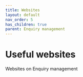 ```yaml
---
title: Websites
layout: default
nav_order: 5
has_children: true
parent: Enquiry management
---
```


# Useful websites

Websites on Enquiry management
